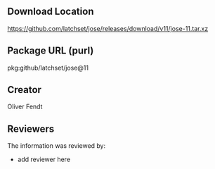 ## Download Location

https://github.com/latchset/jose/releases/download/v11/jose-11.tar.xz

## Package URL (purl)

pkg:github/latchset/jose@11

## Creator

Oliver Fendt

## Reviewers

The information was reviewed by:

* add reviewer here
